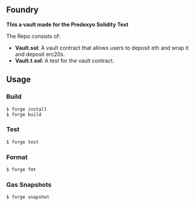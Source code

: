 ## Foundry

**This a vault made for the Predexyo Solidity Test**

The Repo consists of:

-   **Vault.sol**: A vault contract that allows users to deposit eth and wrap it and deposit erc20s.
-   **Vault.t.sol**: A test for the vault contract.


## Usage

### Build

```shell
$ forge install
$ forge build
```

### Test

```shell
$ forge test
```

### Format

```shell
$ forge fmt
```

### Gas Snapshots

```shell
$ forge snapshot
```


